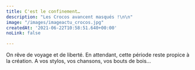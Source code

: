 ```yaml
---
title: C'est le confinement…
description: "Les Crocos avancent masqués !\n\n"
image: "/images/imageactu_crocos.jpg"
createdAt: '2021-06-22T10:58:51.640+00:00'
noLink: false

---
```

On rêve de voyage et de liberté. En attendant, cette période reste propice à la création. A vos stylos, vos chansons, vos bouts de bois…